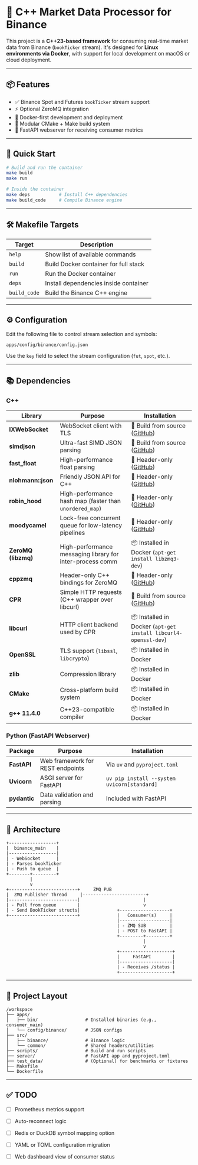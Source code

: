 # 🚀 C++ Market Data Processor for Binance

This project is a **C++23-based framework** for consuming real-time market data from Binance (`bookTicker` stream). It's designed for **Linux environments via Docker**, with support for local development on macOS or cloud deployment.

---

## 📦 Features

* ✅ Binance Spot and Futures `bookTicker` stream support
* ⚡ Optional ZeroMQ integration
* 🐳 Docker-first development and deployment
* 🧱 Modular CMake + Make build system
* 📡 FastAPI webserver for receiving consumer metrics

---

## 🧰 Quick Start

```sh
# Build and run the container
make build
make run

# Inside the container
make deps           # Install C++ dependencies
make build_code     # Compile Binance engine
```

---

## 🛠️ Makefile Targets

| Target       | Description                           |
| ------------ | ------------------------------------- |
| `help`       | Show list of available commands       |
| `build`      | Build Docker container for full stack |
| `run`        | Run the Docker container              |
| `deps`       | Install dependencies inside container |
| `build_code` | Build the Binance C++ engine          |

---

## ⚙️ Configuration

Edit the following file to control stream selection and symbols:

```
apps/config/binance/config.json
```

Use the `key` field to select the stream configuration (`fut`, `spot`, etc.).

---

## 📚 Dependencies

### C++

| Library             | Purpose                                                   | Installation                                                                |
| ------------------- | --------------------------------------------------------- | --------------------------------------------------------------------------- |
| **IXWebSocket**     | WebSocket client with TLS                                 | 🔧 Build from source ([GitHub](https://github.com/machinezone/IXWebSocket)) |
| **simdjson**        | Ultra-fast SIMD JSON parsing                              | 🔧 Build from source ([GitHub](https://github.com/simdjson/simdjson))       |
| **fast\_float**     | High-performance float parsing                            | 📄 Header-only ([GitHub](https://github.com/fastfloat/fast_float))          |
| **nlohmann::json**  | Friendly JSON API for C++                                 | 📄 Header-only ([GitHub](https://github.com/nlohmann/json))                 |
| **robin\_hood**     | High-performance hash map (faster than `unordered_map`)   | 📄 Header-only ([GitHub](https://github.com/martinus/robin-hood-hashing))   |
| **moodycamel**      | Lock-free concurrent queue for low-latency pipelines      | 📄 Header-only ([GitHub](https://github.com/cameron314/concurrentqueue))    |
| **ZeroMQ (libzmq)** | High-performance messaging library for inter-process comm | 📦 Installed in Docker (`apt-get install libzmq3-dev`)                      |
| **cppzmq**          | Header-only C++ bindings for ZeroMQ                       | 📄 Header-only ([GitHub](https://github.com/zeromq/cppzmq))                 |
| **CPR**             | Simple HTTP requests (C++ wrapper over libcurl)           | 🔧 Build from source ([GitHub](https://github.com/libcpr/cpr))              |
| **libcurl**         | HTTP client backend used by CPR                           | 📦 Installed in Docker (`apt-get install libcurl4-openssl-dev`)             |
| **OpenSSL**         | TLS support (`libssl`, `libcrypto`)                       | 📦 Installed in Docker                                                      |
| **zlib**            | Compression library                                       | 📦 Installed in Docker                                                      |
| **CMake**           | Cross-platform build system                               | 📦 Installed in Docker                                                      |
| **g++ 11.4.0**      | C++23-compatible compiler                                 | 📦 Installed in Docker                                                      |

### Python (FastAPI Webserver)

| Package      | Purpose                          | Installation                                |
| ------------ | -------------------------------- | ------------------------------------------- |
| **FastAPI**  | Web framework for REST endpoints | Via `uv` and `pyproject.toml`               |
| **Uvicorn**  | ASGI server for FastAPI          | `uv pip install --system uvicorn[standard]` |
| **pydantic** | Data validation and parsing      | Included with FastAPI                       |

---

## 🧩 Architecture

```text
+------------------+                    
|  binance_main    |                    
|------------------|                    
| - WebSocket      |                    
| - Parses bookTicker                  
| - Push to queue  |                    
+--------+---------+                    
         |                              
         v                              
+--------------------------+     ZMQ PUB
|  ZMQ Publisher Thread     |------------------------+
|--------------------------|                        |
| - Pull from queue        |                        v
| - Send BookTicker structs|              +-------------------+
+--------------------------+              |   Consumer(s)     |
                                          |-------------------|
                                          | - ZMQ SUB         |
                                          | - POST to FastAPI |
                                          +---------+---------+
                                                    |
                                                    v
                                          +--------------------+
                                          |     FastAPI        |
                                          |--------------------|
                                          | - Receives /status |
                                          +--------------------+
```

---

## 📁 Project Layout

```plaintext
/workspace
├── apps/
│   ├── bin/                  # Installed binaries (e.g., consumer_main)
│   └── config/binance/       # JSON configs
├── src/
│   ├── binance/              # Binance logic
│   └── common/               # Shared headers/utilities
├── scripts/                  # Build and run scripts
├── server/                   # FastAPI app and pyproject.toml
├── test_data/                # (Optional) for benchmarks or fixtures
├── Makefile
└── Dockerfile
```

---

## ✅ TODO

* [ ] Prometheus metrics support
* [ ] Auto-reconnect logic
* [ ] Redis or DuckDB symbol mapping option
* [ ] YAML or TOML configuration migration
* [ ] Web dashboard view of consumer status

